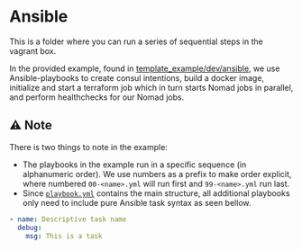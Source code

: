 # Ansible
This is a folder where you can run a series of sequential steps in the vagrant box. 

In the provided example, found in [template_example/dev/ansible](https://github.com/fredrikhgrelland/vagrant-hashistack-template/tree/master/template_example/dev/ansible), 
we use Ansible-playbooks to create consul intentions, build a docker image, initialize and start a terraform job which in turn starts Nomad jobs in parallel, and perform healthchecks for our Nomad jobs. 

## :warning: Note
There is two things to note in the example:
- The playbooks in the example run in a specific sequence (in alphanumeric order). We use numbers as a prefix to make order explicit, where numbered `00-<name>.yml` will run first and `99-<name>.yml` run last.
- Since [`playbook.yml`](playbook.yml) contains the main structure, all additional playbooks only need to include pure Ansible task syntax as seen bellow.

```yaml
- name: Descriptive task name
  debug:
    msg: This is a task
```
